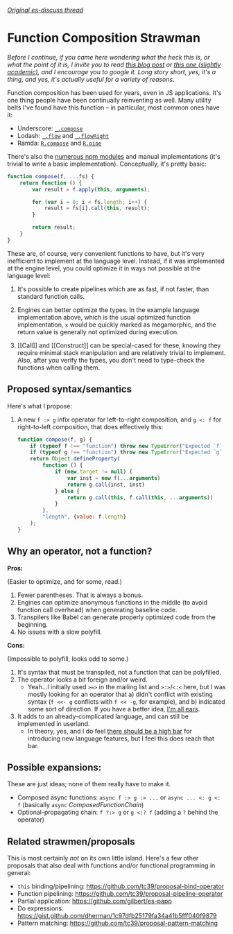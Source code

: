 [*Original es-discuss thread*](https://esdiscuss.org/topic/function-composition-syntax)

# Function Composition Strawman

*Before I continue, if you came here wondering what the heck this is, or what the point of it is, I invite you to read [this blog post](http://blog.ricardofilipe.com/post/javascript-composition-for-dummies) or [this one (slightly academic)](https://medium.com/@chetcorcos/functional-programming-for-javascript-people-1915d8775504#.fkkayimp4), and I encourage you to google it. Long story short, yes, it's a thing, and yes, it's actually useful for a variety of reasons.*

Function composition has been used for years, even in JS applications. It's one thing people have been continually reinventing as well. Many utility belts I've found have this function – in particular, most common ones have it:

- Underscore: [`_.compose`](http://underscorejs.org/#compose)
- Lodash: [`_.flow`](https://lodash.com/docs/4.15.0#flow) and [`_.flowRight`](https://lodash.com/docs/4.15.0#flowRight)
- Ramda: [`R.compose`](http://ramdajs.com/docs/#compose) and [`R.pipe`](http://ramdajs.com/docs/#pipe)

There's also the [numerous npm modules](https://www.npmjs.com/search?q=function+composition) and manual implementations (it's trivial to write a basic implementation). Conceptually, it's pretty basic:

```js
function compose(f, ...fs) {
    return function () {
        var result = f.apply(this, arguments);

        for (var i = 0; i < fs.length; i++) {
            result = fs[i].call(this, result);
        }

        return result;
    }
}
```

These are, of course, very convenient functions to have, but it's very inefficient to implement at the language level. Instead, if it was implemented at the engine level, you could optimize it in ways not possible at the language level:

1. It's possible to create pipelines which are as fast, if not faster, than standard function calls.

2. Engines can better optimize the types. In the example language implementation above, which is the usual optimized function implementation, `x` would be quickly marked as megamorphic, and the return value is generally not optimized during execution.

3. [[Call]] and [[Construct]] can be special-cased for these, knowing they require minimal stack manipulation and are relatively trivial to implement. Also, after you verify the types, you don't need to type-check the functions when calling them.

## Proposed syntax/semantics

Here's what I propose:

1. A new `f :> g` infix operator for left-to-right composition, and `g <: f` for right-to-left composition, that does effectively this:

    ```js
    function compose(f, g) {
        if (typeof f !== "function") throw new TypeError("Expected `f` to be a function");
        if (typeof g !== "function") throw new TypeError("Expected `g` to be a function");
        return Object.defineProperty(
            function () {
                if (new.target != null) {
                    var inst = new f(...arguments)
                    return g.call(inst, inst)
                } else {
                    return g.call(this, f.call(this, ...arguments))
                }
            },
            "length", {value: f.length}
        );
    }
    ```

## Why an operator, not a function?

**Pros:**

(Easier to optimize, and for some, read.)

1. Fewer parentheses. That is always a bonus.
1. Engines can optimize anonymous functions in the middle (to avoid function call overhead) when generating baseline code.
1. Transpilers like Babel can generate properly optimized code from the beginning.
1. No issues with a slow polyfill.

**Cons:**

(Impossible to polyfill, looks odd to some.)

1. It's syntax that must be transpiled, not a function that can be polyfilled.
1. The operator looks a bit foreign and/or weird.
    - Yeah...I initially used `>=>` in the mailing list and `>:>`/`<:<` here, but I was mostly looking for an operator that a) didn't conflict with existing syntax (`f <<- g` conflicts with `f << -g`, for example), and b) indicated some sort of direction. If you have a better idea, [I'm all ears](https://github.com/isiahmeadows/function-composition-proposal/issues/1).
1. It adds to an already-complicated language, and can still be implemented in userland.
    - In theory, yes, and I do feel [there should be a high bar](https://esdiscuss.org/topic/the-tragedy-of-the-common-lisp-or-why-large-languages-explode-was-revive-let-blocks) for introducing new language features, but I feel this does reach that bar.

## Possible expansions:

These are just ideas; none of them really have to make it.

- Composed async functions: `async f :> g :> ...` or `async ... <: g <: f` (basically `async` *ComposedFunctionChain*)
- Optional-propagating chain: `f ?:> g` or `g <:? f` (adding a `?` behind the operator)

## Related strawmen/proposals

This is most certainly *not* on its own little island. Here's a few other proposals that also deal with functions and/or functional programming in general:

- `this` binding/pipelining: https://github.com/tc39/proposal-bind-operator
- Function pipelining: https://github.com/tc39/proposal-pipeline-operator
- Partial application: https://github.com/gilbert/es-papp
- Do expressions: https://gist.github.com/dherman/1c97dfb25179fa34a41b5fff040f9879
- Pattern matching: https://github.com/tc39/proposal-pattern-matching
